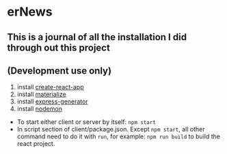 # erNews
## This is a journal of all the installation I did through out this project
## (Development use only)

1. install [create-react-app](https://github.com/facebookincubator/create-react-app)
2. install [materialize](http://materializecss.com/getting-started.html)
3. install [express-generator](https://expressjs.com/en/starter/generator.html)
4. install [nodemon](https://nodemon.io/)

* To start either client or server by itself: `npm start`
* In script section of client/package.json. Except `npm start`, all other command need to do it with `run`, 
for example: `npm run build` to build the react project.
